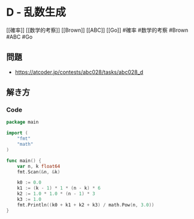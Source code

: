 # D - 乱数生成
[[確率]] [[数学的考察]] [[Brown]] [[ABC]] [[Go]]
#確率 #数学的考察 #Brown #ABC #Go 

## 問題
- https://atcoder.jp/contests/abc028/tasks/abc028_d

## 解き方
### Code
```go
package main

import (
	"fmt"
	"math"
)

func main() {
	var n, k float64
	fmt.Scan(&n, &k)

	k0 := 0.0
	k1 := (k - 1) * 1 * (n - k) * 6
	k2 := 1.0 * 1.0 * (n - 1) * 3
	k3 := 1.0
	fmt.Println((k0 + k1 + k2 + k3) / math.Pow(n, 3.0))
}
```